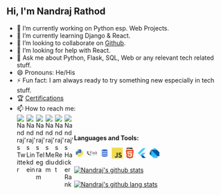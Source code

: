 ## Hi, I'm Nandraj Rathod

<!--<p align="left"> <img src="https://komarev.com/ghpvc/?username=Nandraj&label=Views&color=blue&style=plastic" alt="Nandraj" /> </p>-->

- 🔭 I’m currently working on Python esp. Web Projects.
- 🌱 I’m currently learning Django & React.
- 👯 I’m looking to collaborate on [Github](https://github.com/Nandraj).
- 🤔 I’m looking for help with React.
- 💬 Ask me about Python, Flask, SQL, Web or any relevant tech related stuff.
- 😄 Pronouns: He/His
- ⚡ Fun fact: I am always ready to try something new especially in tech stuff.
- 🏆 [Certifications](https://github.com/Nandraj/Nandraj.github.io/blob/master/aboutMe.md#certificates)
- 📫 How to reach me: <br/>
   <a href="https://twitter.com/NR_MDHL">
    <img align="left" alt="Nandraj's Twitter" width="22px" src="https://cdn.jsdelivr.net/npm/simple-icons@v3/icons/twitter.svg" />
  </a>
  <a href="https://www.linkedin.com/in/nandraj-rathod-ab16b8165">
    <img align="left" alt="Nandraj's Linkdein" width="22px" src="https://cdn.jsdelivr.net/npm/simple-icons@v3/icons/linkedin.svg" />
  </a>
  <!--<a href="https://github.com/Nandraj">
    <img align="left" alt="Nandraj's Github" width="22px" src="https://cdn.jsdelivr.net/npm/simple-icons@v3/icons/github.svg" />
  </a>-->
  <a href="https://t.me/nandrajrathod">
    <img align="left" alt="Nandraj's Telegram" width="22px" src="https://cdn.jsdelivr.net/npm/simple-icons@v3/icons/telegram.svg" />
  </a>
  <a href="https://medium.com/@nandraj.rathod.009">
    <img align="left" alt="Nandraj's Medium" width="22px" src="https://cdn.jsdelivr.net/npm/simple-icons@v3/icons/medium.svg" />
  </a>
  <!--<a href="https://www.kaggle.com/nandrajrathod">
    <img align="left" alt="Nandraj's Kaggle" width="22px" src="https://cdn.jsdelivr.net/npm/simple-icons@v3/icons/kaggle.svg" />
  </a>-->
  <a href="https://www.reddit.com/user/nandrajrathod">
    <img align="left" alt="Nandraj's Reddit" width="22px" src="https://cdn.jsdelivr.net/npm/simple-icons@v3/icons/reddit.svg" />
  </a>
  <a href="https://www.hackerrank.com/nandraj_rathod?hr_r=1">
    <img align="left" alt="Nandraj's HackerRank" width="22px" src="https://cdn.jsdelivr.net/npm/simple-icons@v3/icons/hackerrank.svg" />
  </a>
  <!--<a href="https://instagram.com/NR_MDHL">
    <img align="left" alt="Nandraj's Instagram" width="22px" src="https://cdn.jsdelivr.net/npm/simple-icons@v3/icons/instagram.svg" />
  </a>-->
  <!--<a href="https://www.youtube.com/channel/UCK7WkRvftl2ouoL9Y1IRw-w">
    <img align="left" alt="Nandraj's Youtube" width="22px" src="https://cdn.jsdelivr.net/npm/simple-icons@v3/icons/youtube.svg" />
  </a>--> 

<br/>

**Languages and Tools:**  
<p>
  <img height="25" width="25" src="https://raw.githubusercontent.com/github/explore/80688e429a7d4ef2fca1e82350fe8e3517d3494d/topics/python/python.png">
  <img height="25" width="25" src="https://raw.githubusercontent.com/github/explore/80688e429a7d4ef2fca1e82350fe8e3517d3494d/topics/flask/flask.png">
  <img height="25" width="25" src="https://raw.githubusercontent.com/github/explore/80688e429a7d4ef2fca1e82350fe8e3517d3494d/topics/sql/sql.png">
  <img height="25" width="25" src="https://raw.githubusercontent.com/github/explore/80688e429a7d4ef2fca1e82350fe8e3517d3494d/topics/javascript/javascript.png">
  <img height="25" width="25" src="https://raw.githubusercontent.com/github/explore/80688e429a7d4ef2fca1e82350fe8e3517d3494d/topics/html/html.png">
  <img height="25" width="25" src="https://raw.githubusercontent.com/github/explore/80688e429a7d4ef2fca1e82350fe8e3517d3494d/topics/flutter/flutter.png">
  <img height="25" width="25" src="https://raw.githubusercontent.com/github/explore/80688e429a7d4ef2fca1e82350fe8e3517d3494d/topics/dart/dart.png">
</p>

<p>
   <a href="https://github.com/Nandraj">
      <img align="center" src="https://github-readme-stats.vercel.app/api?username=Nandraj&count_private=true&show_icons=true&theme=dracula&line_height=27" alt="Nandraj's github   stats"/>
   </a>
</p>

<p>
   <a href="https://github.com/Nandraj">
      <img align="center" src="https://github-readme-stats.vercel.app/api/top-langs/?username=Nandraj&layout=compact&theme=dracula" alt="Nandraj's github lang stats"/>
   </a>
</p>

